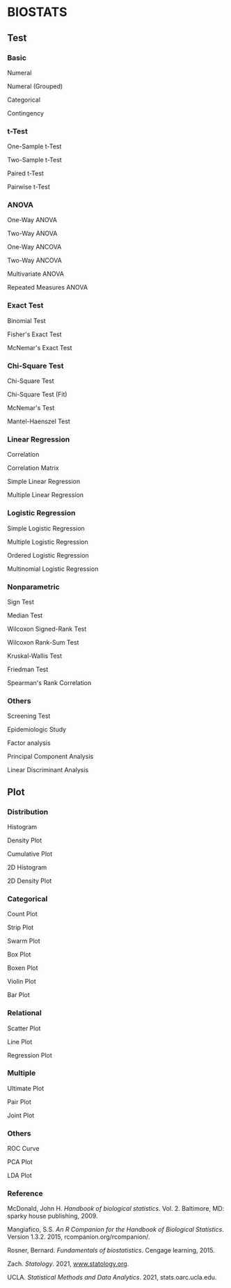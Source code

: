 # BIOSTATS

## Test

### Basic

Numeral

Numeral (Grouped)

Categorical

Contingency

### t-Test

One-Sample t-Test

Two-Sample t-Test

Paired t-Test

Pairwise t-Test

### ANOVA

One-Way ANOVA

Two-Way ANOVA

One-Way ANCOVA

Two-Way ANCOVA

Multivariate ANOVA

Repeated Measures ANOVA

### Exact Test

Binomial Test

Fisher's Exact Test

McNemar's Exact Test

### Chi-Square Test

Chi-Square Test

Chi-Square Test (Fit)

McNemar's Test

Mantel-Haenszel Test

### Linear Regression

Correlation

Correlation Matrix

Simple Linear Regression

Multiple Linear Regression

### Logistic Regression

Simple Logistic Regression

Multiple Logistic Regression

Ordered Logistic Regression

Multinomial Logistic Regression

### Nonparametric

Sign Test

Median Test

Wilcoxon Signed-Rank Test

Wilcoxon Rank-Sum Test

Kruskal-Wallis Test

Friedman Test

Spearman's Rank Correlation

### Others

Screening Test

Epidemiologic Study

Factor analysis

Principal Component Analysis

Linear Discriminant Analysis


## Plot

### Distribution

Histogram

Density Plot

Cumulative Plot

2D Histogram 

2D Density Plot

### Categorical

Count Plot

Strip Plot

Swarm Plot

Box Plot

Boxen Plot

Violin Plot

Bar Plot

### Relational

Scatter Plot

Line Plot

Regression Plot

### Multiple 

Ultimate Plot

Pair Plot

Joint Plot

### Others

ROC Curve

PCA Plot

LDA Plot


### Reference

McDonald, John H. _Handbook of biological statistics_. Vol. 2. Baltimore, MD: sparky house publishing, 2009.

Mangiafico, S.S. _An R Companion for the Handbook of Biological Statistics_. Version 1.3.2. 2015, rcompanion.org/rcompanion/.

Rosner, Bernard. _Fundamentals of biostatistics_. Cengage learning, 2015.

Zach. _Statology_. 2021, www.statology.org.

UCLA. _Statistical Methods and Data Analytics_. 2021, stats.oarc.ucla.edu.